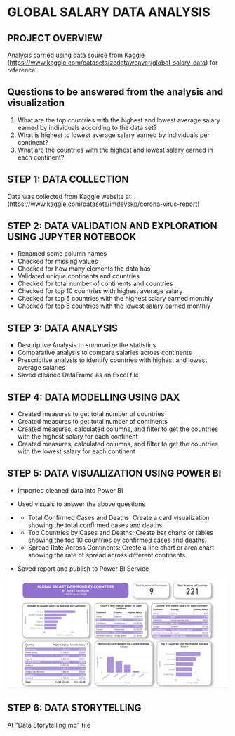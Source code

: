 # GLOBAL SALARY DATA ANALYSIS

## PROJECT OVERVIEW
Analysis carried using data source from Kaggle (https://www.kaggle.com/datasets/zedataweaver/global-salary-data) for reference.

## Questions to be answered from the analysis and visualization
1. What are the top countries with the highest and lowest average salary earned by individuals according to the data set?
2. What is highest to lowest average salary earned by individuals per continent?
3. What are the countries with the highest and lowest salary earned in each continent?


## STEP 1: DATA COLLECTION
Data was collected from Kaggle website at (https://www.kaggle.com/datasets/imdevskp/corona-virus-report)

## STEP 2: DATA VALIDATION AND EXPLORATION USING JUPYTER NOTEBOOK
- Renamed some column names
- Checked for missing values
- Checked for how many elements the data has
- Validated unique continents and countries
- Checked for total number of continents and countries
- Checked for top 10 countries with highest average salary
- Checked for top 5 countries with the highest salary earned monthly
- Checked for top 5 countries with the lowest salary earned monthly


## STEP 3: DATA ANALYSIS
- Descriptive Analysis to summarize the statistics
- Comparative analysis to compare salaries across continents
- Prescriptive analysis to identify countries with highest and lowest average salaries
- Saved cleaned DataFrame as an Excel file


## STEP 4: DATA MODELLING USING DAX 
- Created measures to get total number of countries
- Created measures to get total number of continents
- Created measures, calculated columns, and filter to get the countries with the highest salary for each continent
- Created measures, calculated columns, and filter to get the countries with the lowest salary for each continent


## STEP 5: DATA VISUALIZATION USING POWER BI
- Imported cleaned data into Power BI
- Used visuals to answer the above questions
- - Total Confirmed Cases and Deaths: Create a card visualization showing the total confirmed cases and deaths.
- - Top Countries by Cases and Deaths: Create bar charts or tables showing the top 10 countries by confirmed cases and deaths.
- - Spread Rate Across Continents: Create a line chart or area chart showing the rate of spread across different continents.

- Saved report and publish to Power BI Service

![Report Dashboard](global-salary.png) 


## STEP 6: DATA STORYTELLING
At "Data Storytelling.md" file
